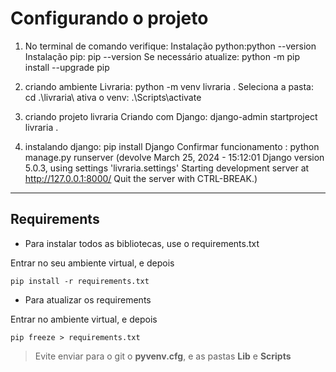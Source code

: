 # Configurando o projeto 

1. No terminal de comando verifique:
 Instalação python:python --version
 Instalação pip: pip --version 
    Se necessário atualize: python -m pip install --upgrade pip 


2. criando ambiente
    Livraria:  python -m venv livraria .
    Seleciona a pasta: cd .\livraria\ 
    ativa o venv: .\Scripts\activate

3. criando projeto livraria 
    Criando com Django: django-admin startproject livraria .

4. instalando django:  pip install Django 
    Confirmar funcionamento : python manage.py runserver
    (devolve March 25, 2024 - 15:12:01
    Django version 5.0.3, using settings 'livraria.settings'
    Starting development server at http://127.0.0.1:8000/
    Quit the server with CTRL-BREAK.)

------------------------

## Requirements

- Para instalar todos as bibliotecas, use o requirements.txt

Entrar no seu ambiente virtual, e depois 
```
pip install -r requirements.txt
```

- Para atualizar os requirements

Entrar no ambiente virtual, e depois 
```
pip freeze > requirements.txt
```

> Evite enviar para o git o **pyvenv.cfg**, e as pastas **Lib** e **Scripts**